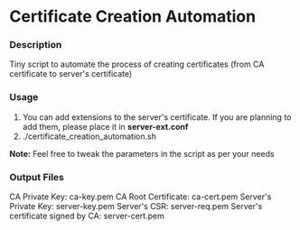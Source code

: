 # Certificate Creation Automation

### Description
Tiny script to automate the process of creating certificates (from CA certificate to server's certificate)

### Usage
1. You can add extensions to the server's certificate. If you are planning to add them, please place it in **server-ext.conf**
2. ./certificate_creation_automation.sh

**Note:** Feel free to tweak the parameters in the script as per your needs 

### Output Files
CA Private Key: ca-key.pem 
CA Root Certificate: ca-cert.pem
Server's Private Key: server-key.pem 
Server's CSR: server-req.pem
Server's certificate signed by CA: server-cert.pem